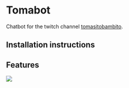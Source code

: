 # Tomabot
Chatbot for the twitch channel [tomasitobambito](twitch.tv/tomasitobambito).

## Installation instructions


## Features
<img src="https://cdn.betterttv.net/emote/5d7eefb7c0652668c9e4d394/1x">